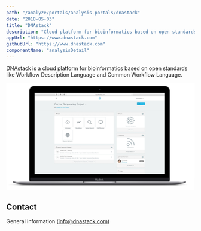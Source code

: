 ```yaml
---
path: "/analyze/portals/analysis-portals/dnastack"
date: "2018-05-03"
title: "DNAstack"
description: "Cloud platform for bioinformatics based on open standards like Workflow Description Language and Common Workflow Language."
appUrl: "https://www.dnastack.com"
githubUrl: "https://www.dnastack.com"
componentName: "analysisDetail"
---
```


[DNAstack](https://www.dnastack.com) is a cloud platform for bioinformatics based on open standards like Workflow Description Language and Common Workflow Language.

[![DNAstack](../_images/portals/dnastack.jpg)](https://www.dnastack.com)

## Contact
General information ([info@dnastack.com](mailto:info@dnastack.com))
